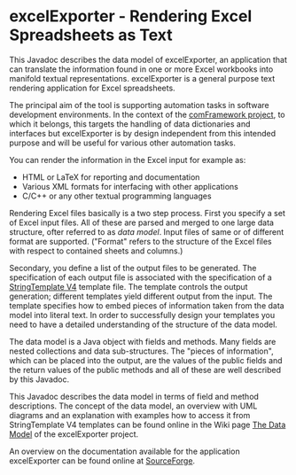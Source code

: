 # excelExporter - Rendering Excel Spreadsheets as Text #

This Javadoc describes the data model of excelExporter, an
application that can translate the information found in one or more Excel
workbooks into manifold textual representations. excelExporter is a
general purpose text rendering application for Excel spreadsheets.

The principal aim of the tool is supporting automation tasks in software
development environments. In the context of the [comFramework project](https://sourceforge.net/p/comframe/wiki/Home/ "comFramework@SourceForge"), to which it belongs, this
targets the handling of data dictionaries and interfaces but excelExporter
is by design independent from this intended purpose and will be useful for
various other automation tasks.

You can render the information in the Excel input for example as:

- HTML or LaTeX for reporting and documentation
- Various XML formats for interfacing with other applications
- C/C++ or any other textual programming languages

Rendering Excel files basically is a two step process. First you specify a
set of Excel input files. All of these are parsed and merged to one large
data structure, ofter referred to as _data model_. Input files of same or
of different format are supported. ("Format" refers to the structure of
the Excel files with respect to contained sheets and columns.)

Secondary, you define a list of the output files to be generated. The
specification of each output file is associated with the specification of
a <a href="http://www.StringTemplate.org/" target="_blank"
title="StringTemplate V4">StringTemplate V4</a> template file. The
template controls the output generation; different templates yield
different output from the input. The template specifies how to embed
pieces of information taken from the data model into literal text. In
order to successfully design your templates you need to have a detailed
understanding of the structure of the data model.

The data model is a Java object with fields and methods. Many fields are
nested collections and data sub-structures. The "pieces of information",
which can be placed into the output, are the values of the public fields
and the return values of the public methods and all of these are well
described by this Javadoc.

This Javadoc describes the data model in terms of field and method
descriptions. The concept of the data model, an overview with UML diagrams
and an explanation with examples how to access it from StringTemplate V4
templates can be found online in the Wiki page <a
href="https://sourceforge.net/p/excelexporter/wiki/The%20Data%20Model/"
target="_blank" title="SourceForge Wiki">The Data Model</a> of the
excelExporter project.

An overview on the documentation available for the application
excelExporter can be found online at <a
href="https://sourceforge.net/p/excelexporter/wiki/Home/" target="_blank"
title="Sourceforge Wiki">SourceForge</a>.
